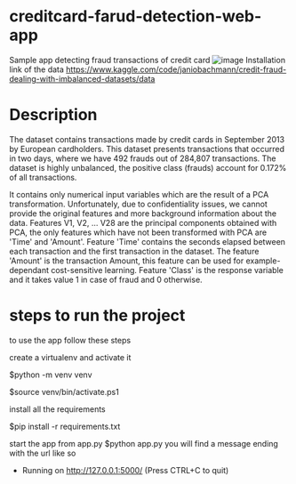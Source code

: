 # creditcard-farud-detection-web-app
Sample app detecting fraud transactions of credit card 
![image](https://user-images.githubusercontent.com/60258264/188268476-b9db4579-eeee-4024-a6b6-0fb5171b478c.png)
Installation
link of the data https://www.kaggle.com/code/janiobachmann/credit-fraud-dealing-with-imbalanced-datasets/data

# Description 

The dataset contains transactions made by credit cards in September 2013 by European cardholders.
This dataset presents transactions that occurred in two days, where we have 492 frauds out of 284,807 transactions. The dataset is highly unbalanced, the positive class (frauds) account for 0.172% of all transactions.

It contains only numerical input variables which are the result of a PCA transformation. Unfortunately, due to confidentiality issues, we cannot provide the original features and more background information about the data. Features V1, V2, … V28 are the principal components obtained with PCA, the only features which have not been transformed with PCA are 'Time' and 'Amount'. Feature 'Time' contains the seconds elapsed between each transaction and the first transaction in the dataset. The feature 'Amount' is the transaction Amount, this feature can be used for example-dependant cost-sensitive learning. Feature 'Class' is the response variable and it takes value 1 in case of fraud and 0 otherwise.

# steps to run the project 

to use the app follow these steps

create a virtualenv and activate it

$python -m venv venv

$source venv/bin/activate.ps1

install all the requirements

$pip install -r requirements.txt


start the app from app.py
$python app.py
you will find a message ending with the url like so

 * Running on http://127.0.0.1:5000/ (Press CTRL+C to quit)
